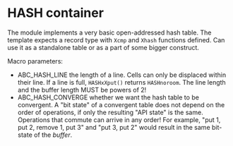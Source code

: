 #   HASH container

The module implements a very basic open-addressed hash table.
The template expects a record type with `Xcmp` and `Xhash` functions defined.
Can use it as a standalone table or as a part of some bigger construct.

Macro parameters:

  - ABC_HASH_LINE the length of a line. Cells can only be displaced
    within their line. If a line is full, `HASHxXput()` returns `HASHnoroom`.
    The line length and the buffer length MUST be powers of 2!
  - ABC_HASH_CONVERGE whether we want the hash table to be convergent.
    A "bit state" of a convergent table does not depend on the order of
    operations, if only the resulting "API state" is the same.
    Operations that commute can arrive in any order!
    For example, "put 1, put 2, remove 1, put 3" and "put 3, put 2" would
    result in the same bit-state of the *buffer*.
